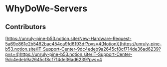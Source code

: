 # WhyDoWe-Servers
## Contributors

<!-- ALL-CONTRIBUTORS-LIST:START - Do not remove or modify this section -->
<!-- prettier-ignore-start -->
<!-- markdownlint-disable -->

<!-- markdownlint-restore -->
<!-- prettier-ignore-end -->

<!-- ALL-CONTRIBUTORS-LIST:END -->
[https://unruly-pine-b53.notion.site/New-Hardware-Request-5a69e861e2b5482bac454ca9fd6193df?pvs=4(Notion)](https://unruly-pine-b53.notion.site/IT-Support-Center-9dc4edeb9a2645cf8cf714de36ad6239?pvs=4)https://unruly-pine-b53.notion.site/IT-Support-Center-9dc4edeb9a2645cf8cf714de36ad6239?pvs=4
